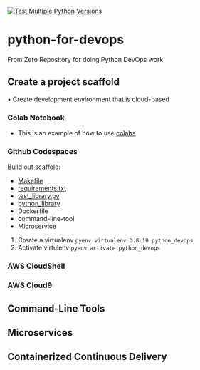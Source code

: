 [![Test Multiple Python Versions](https://github.com/stefanwitchell1990/python-for-devops/actions/workflows/main.yml/badge.svg)](https://github.com/stefanwitchell1990/python-for-devops/actions/workflows/main.yml)
# python-for-devops
From Zero Repository for doing Python DevOps work.

## Create a project scaffold

• Create development environment that is cloud-based

### Colab Notebook

* This is an example of how to use [colabs](https://github.com/stefanwitchell1990/python-for-devops/blob/main/getting_started_python.ipynb) 

### Github Codespaces

Build out scaffold:

* [Makefile](https://github.com/stefanwitchell1990/python-for-devops/blob/main/Makefile)
* [requirements.txt](https://github.com/stefanwitchell1990/python-for-devops/blob/main/requirements.txt)
* [test_library.py](https://github.com/stefanwitchell1990/python-for-devops/blob/main/test_devopslib.py)
* [python_library](https://github.com/stefanwitchell1990/python-for-devops/tree/main/devopslib)
* Dockerfile
* command-line-tool
* Microservice

1. Create a virtualenv `pyenv virtualenv 3.8.10 python_devops`
2. Activate virtulenv `pyenv activate python_devops`

### AWS CloudShell
### AWS Cloud9

## Command-Line Tools

## Microservices

## Containerized Continuous Delivery
